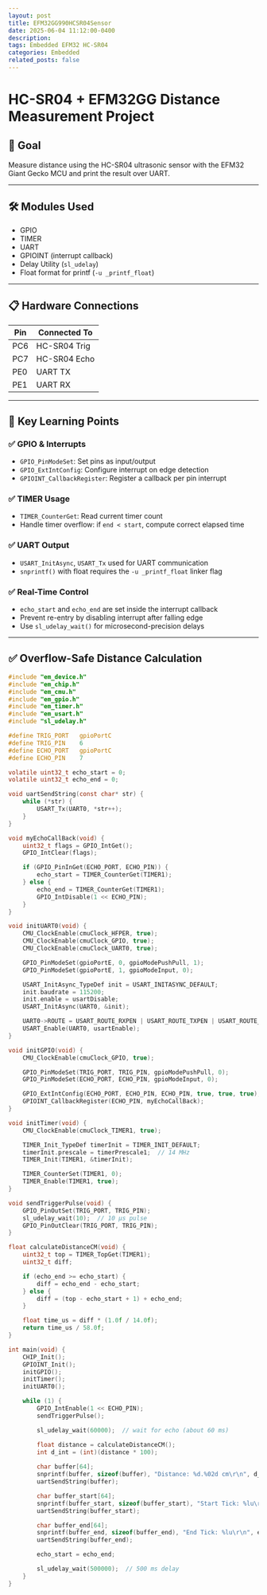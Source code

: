```yaml
---
layout: post
title: EFM32GG990HCSR04Sensor
date: 2025-06-04 11:12:00-0400
description: 
tags: Embedded EFM32 HC-SR04
categories: Embedded
related_posts: false
---
```


# HC-SR04 + EFM32GG Distance Measurement Project

## 🎯 Goal
Measure distance using the HC-SR04 ultrasonic sensor with the EFM32 Giant Gecko MCU and print the result over UART.

---

## 🛠 Modules Used
- GPIO
- TIMER
- UART
- GPIOINT (interrupt callback)
- Delay Utility (`sl_udelay`)
- Float format for printf (`-u _printf_float`)

---

## 📋 Hardware Connections
| Pin | Connected To     |
|-----|------------------|
| PC6 | HC-SR04 Trig     |
| PC7 | HC-SR04 Echo     |
| PE0 | UART TX          |
| PE1 | UART RX          |

---

## 📘 Key Learning Points

### ✅ GPIO & Interrupts
- `GPIO_PinModeSet`: Set pins as input/output
- `GPIO_ExtIntConfig`: Configure interrupt on edge detection
- `GPIOINT_CallbackRegister`: Register a callback per pin interrupt

### ✅ TIMER Usage
- `TIMER_CounterGet`: Read current timer count
- Handle timer overflow: if `end < start`, compute correct elapsed time

### ✅ UART Output
- `USART_InitAsync`, `USART_Tx` used for UART communication
- `snprintf()` with float requires the `-u _printf_float` linker flag

### ✅ Real-Time Control
- `echo_start` and `echo_end` are set inside the interrupt callback
- Prevent re-entry by disabling interrupt after falling edge
- Use `sl_udelay_wait()` for microsecond-precision delays

---

## ✅ Overflow-Safe Distance Calculation

```c
#include "em_device.h"
#include "em_chip.h"
#include "em_cmu.h"
#include "em_gpio.h"
#include "em_timer.h"
#include "em_usart.h"
#include "sl_udelay.h"

#define TRIG_PORT   gpioPortC
#define TRIG_PIN    6
#define ECHO_PORT   gpioPortC
#define ECHO_PIN    7

volatile uint32_t echo_start = 0;
volatile uint32_t echo_end = 0;

void uartSendString(const char* str) {
    while (*str) {
        USART_Tx(UART0, *str++);
    }
}

void myEchoCallBack(void) {
    uint32_t flags = GPIO_IntGet();
    GPIO_IntClear(flags);

    if (GPIO_PinInGet(ECHO_PORT, ECHO_PIN)) {
        echo_start = TIMER_CounterGet(TIMER1);
    } else {
        echo_end = TIMER_CounterGet(TIMER1);
        GPIO_IntDisable(1 << ECHO_PIN);
    }
}

void initUART0(void) {
    CMU_ClockEnable(cmuClock_HFPER, true);
    CMU_ClockEnable(cmuClock_GPIO, true);
    CMU_ClockEnable(cmuClock_UART0, true);

    GPIO_PinModeSet(gpioPortE, 0, gpioModePushPull, 1);
    GPIO_PinModeSet(gpioPortE, 1, gpioModeInput, 0);

    USART_InitAsync_TypeDef init = USART_INITASYNC_DEFAULT;
    init.baudrate = 115200;
    init.enable = usartDisable;
    USART_InitAsync(UART0, &init);

    UART0->ROUTE = USART_ROUTE_RXPEN | USART_ROUTE_TXPEN | USART_ROUTE_LOCATION_LOC1;
    USART_Enable(UART0, usartEnable);
}

void initGPIO(void) {
    CMU_ClockEnable(cmuClock_GPIO, true);

    GPIO_PinModeSet(TRIG_PORT, TRIG_PIN, gpioModePushPull, 0);
    GPIO_PinModeSet(ECHO_PORT, ECHO_PIN, gpioModeInput, 0);

    GPIO_ExtIntConfig(ECHO_PORT, ECHO_PIN, ECHO_PIN, true, true, true);
    GPIOINT_CallbackRegister(ECHO_PIN, myEchoCallBack);
}

void initTimer(void) {
    CMU_ClockEnable(cmuClock_TIMER1, true);

    TIMER_Init_TypeDef timerInit = TIMER_INIT_DEFAULT;
    timerInit.prescale = timerPrescale1;  // 14 MHz
    TIMER_Init(TIMER1, &timerInit);

    TIMER_CounterSet(TIMER1, 0);
    TIMER_Enable(TIMER1, true);
}

void sendTriggerPulse(void) {
    GPIO_PinOutSet(TRIG_PORT, TRIG_PIN);
    sl_udelay_wait(10);  // 10 µs pulse
    GPIO_PinOutClear(TRIG_PORT, TRIG_PIN);
}

float calculateDistanceCM(void) {
    uint32_t top = TIMER_TopGet(TIMER1);
    uint32_t diff;

    if (echo_end >= echo_start) {
        diff = echo_end - echo_start;
    } else {
        diff = (top - echo_start + 1) + echo_end;
    }

    float time_us = diff * (1.0f / 14.0f);
    return time_us / 58.0f;
}

int main(void) {
    CHIP_Init();
    GPIOINT_Init();
    initGPIO();
    initTimer();
    initUART0();

    while (1) {
        GPIO_IntEnable(1 << ECHO_PIN);
        sendTriggerPulse();

        sl_udelay_wait(60000);  // wait for echo (about 60 ms)

        float distance = calculateDistanceCM();
        int d_int = (int)(distance * 100);
        
        char buffer[64];
        snprintf(buffer, sizeof(buffer), "Distance: %d.%02d cm\r\n", d_int / 100, d_int % 100);
        uartSendString(buffer);

        char buffer_start[64];
        snprintf(buffer_start, sizeof(buffer_start), "Start Tick: %lu\r\n", echo_start);
        uartSendString(buffer_start);

        char buffer_end[64];
        snprintf(buffer_end, sizeof(buffer_end), "End Tick: %lu\r\n", echo_end);
        uartSendString(buffer_end);

        echo_start = echo_end;

        sl_udelay_wait(500000);  // 500 ms delay
    }
}
```

